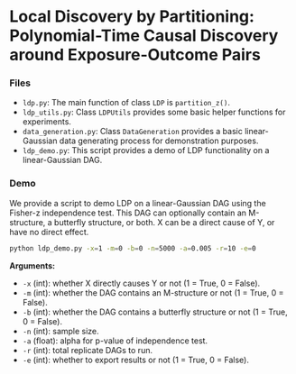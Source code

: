 # Local Discovery by Partitioning: Polynomial-Time Causal Discovery around Exposure-Outcome Pairs

### Files
- `ldp.py`: The main function of class `LDP` is `partition_z()`.
- `ldp_utils.py`: Class `LDPUtils` provides some basic helper functions for experiments.
- `data_generation.py`: Class `DataGeneration` provides a basic linear-Gaussian data generating process for demonstration purposes.
- `ldp_demo.py`: This script provides a demo of LDP functionality on a linear-Gaussian DAG.

### Demo

We provide a script to demo LDP on a linear-Gaussian DAG using the Fisher-z independence test. This DAG can optionally contain an M-structure, a butterfly structure, or both. X can be a direct cause of Y, or have no direct effect.

```bash
python ldp_demo.py -x=1 -m=0 -b=0 -n=5000 -a=0.005 -r=10 -e=0
```

**Arguments:**
- `-x` (int): whether X directly causes Y or not (1 = True, 0 = False).
- `-m` (int): whether the DAG contains an M-structure or not (1 = True, 0 = False).
- `-b` (int): whether the DAG contains a butterfly structure or not (1 = True, 0 = False).
- `-n` (int): sample size.
- `-a` (float): alpha for p-value of independence test.
- `-r` (int): total replicate DAGs to run.
- `-e` (int): whether to export results or not (1 = True, 0 = False).
